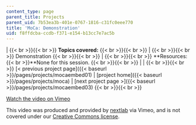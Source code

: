 ```yaml
---
content_type: page
parent_title: Projects
parent_uid: 7b53ea3b-401e-0767-1816-c31fc0eee770
title: 'MoCa: Demonstration'
uid: f8ffdcba-ccdb-f371-e154-b13cc7e7ac5b
---
```


|  {{< br >}}{{< br >}} **Topics covered:** {{< br >}}{{< br >}}  |  {{< br >}}{{< br >}} Demonstration {{< br >}}{{< br >}}  |  {{< br >}}{{< br >}} **Resources:  {{< br >}}**None for this session. {{< br >}}{{< br >}}  |
|  {{< br >}}{{< br >}} [< previous project page]({{< baseurl >}}/pages/projects/mocaembed01) &#124; [project home]({{< baseurl >}}/pages/projects/moca) &#124; [next project page >]({{< baseurl >}}/pages/projects/mocaembed03) {{< br >}}{{< br >}}  

[Watch the video on Vimeo](http://vimeo.com/moogaloop.swf?clip_id=4134914&server=vimeo.com&show_title=0&show_byline=0&show_portrait=0&color=&fullscreen=0&group_id=)

This video was produced and provided by [nextlab](http://vimeo.com/nextlab) via Vimeo, and is not covered under our [Creative Commons license](/terms/#cc).